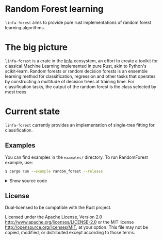 # Random Forest learning
`linfa-forest` aims to provide pure rust implementations
of random forest learning algorithms.

# The big picture

`linfa-forest` is a crate in the [linfa](https://github.com/rust-ml/linfa) ecosystem,
an effort to create a toolkit for classical Machine Learning implemented in pure Rust, akin to Python's scikit-learn.
Random forests or random decision forests is an ensemble learning method for classification, regression and other tasks
that operates by constructing a multitude of decision trees at training time. For classification tasks, the output of
the random forest is the class selected by most trees.

# Current state

`linfa-forest` currently provides an implementation of single-tree fitting for classification.


## Examples

You can find examples in the `examples/` directory. To run RandomForest example, use:

```bash
$ cargo run --example random_forest --release
```

<details>
<summary style="cursor: pointer; display:list-item;">
Show source code
</summary>

```rust, no_run
uuse ndarray_rand::rand::SeedableRng;
use rand::rngs::{StdRng};

use linfa::prelude::*;
use linfa_forest::{RandomForest, Result};
use linfa_trees::{DecisionTree, SplitQuality};

use linfa_forest::BootstrapType::BootstrapSamples;

let mut rng = StdRng::seed_from_u64(42);

// Load the dataset
let (train, test) = linfa_datasets::iris()
    .shuffle(&mut rng)
    .split_with_ratio(0.8);

// Create a sample tree to replicate in the forest
let tree_params = DecisionTree::params()
    .split_quality(SplitQuality::Gini)
    .max_depth(Some(10))
    .min_weight_split(1.0)
    .min_weight_leaf(1.0);

// Create and train the forest
let forest = RandomForest::params()
    .n_trees(5)
    .tree_params(tree_params)
    .bootstrap_type(BootstrapSamples(10))
    .bootstrap_rng(StdRng::seed_from_u64(6))
    .fit(&train)?;

// Get accuracy on training set
let pred_train = forest.predict(&train);
let cm_train = pred_train.confusion_matrix(&train)?;
println!("{:?}", cm_train);
println!("Training set accuracy: {:.2}%", 100.0 * cm_train.accuracy());

// Get accuracy on test set
let pred_test = forest.predict(&test);
let cm_test = pred_test.confusion_matrix(&test)?;
println!("{:?}", cm_test);
println!("Test set accuracy: {:.2}%", 100.0 * cm_test.accuracy());



```
</details>


## License
Dual-licensed to be compatible with the Rust project.

Licensed under the Apache License, Version 2.0 <http://www.apache.org/licenses/LICENSE-2.0> or the MIT license <http://opensource.org/licenses/MIT>, at your option. This file may not be copied, modified, or distributed except according to those terms.
